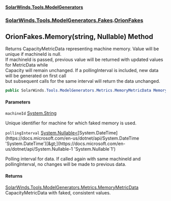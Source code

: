 #### [SolarWinds.Tools.ModelGenerators](index.md 'index')
### [SolarWinds.Tools.ModelGenerators.Fakes](index.md#SolarWinds.Tools.ModelGenerators.Fakes 'SolarWinds.Tools.ModelGenerators.Fakes').[OrionFakes](OrionFakes.md 'SolarWinds.Tools.ModelGenerators.Fakes.OrionFakes')

## OrionFakes.Memory(string, Nullable<DateTime>) Method

Returns CapacityMetricData representing machine memory. Value will be unique if machineId is null.  
If machineId is passed, previous value will be returned with updated values for MetricData while  
Capacity will remain unchanged. If a pollingInterval is included, new data will be generated on first call  
but subsequent calls for the same interval will return the data unchanged.

```csharp
public SolarWinds.Tools.ModelGenerators.Metrics.MemoryMetricData Memory(string machineId=null, System.Nullable<System.DateTime> pollingInterval=null);
```
#### Parameters

<a name='SolarWinds.Tools.ModelGenerators.Fakes.OrionFakes.Memory(string,System.Nullable_System.DateTime_).machineId'></a>

`machineId` [System.String](https://docs.microsoft.com/en-us/dotnet/api/System.String 'System.String')

Unique identifier for machine for which faked memory is used.

<a name='SolarWinds.Tools.ModelGenerators.Fakes.OrionFakes.Memory(string,System.Nullable_System.DateTime_).pollingInterval'></a>

`pollingInterval` [System.Nullable&lt;](https://docs.microsoft.com/en-us/dotnet/api/System.Nullable-1 'System.Nullable`1')[System.DateTime](https://docs.microsoft.com/en-us/dotnet/api/System.DateTime 'System.DateTime')[&gt;](https://docs.microsoft.com/en-us/dotnet/api/System.Nullable-1 'System.Nullable`1')

Polling interval for data. If called again with same machineId and pollingInterval, no changes will be made to previous data.

#### Returns
[SolarWinds.Tools.ModelGenerators.Metrics.MemoryMetricData](https://docs.microsoft.com/en-us/dotnet/api/SolarWinds.Tools.ModelGenerators.Metrics.MemoryMetricData 'SolarWinds.Tools.ModelGenerators.Metrics.MemoryMetricData')  
CapacityMetricData with faked, consistent values.